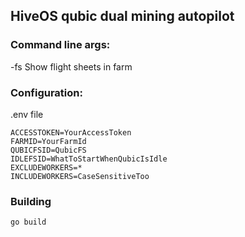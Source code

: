 ## HiveOS qubic dual mining autopilot

### Command line args:

-fs Show flight sheets in farm

### Configuration:

.env file

    ACCESSTOKEN=YourAccessToken
    FARMID=YourFarmId
    QUBICFSID=QubicFS
    IDLEFSID=WhatToStartWhenQubicIsIdle
    EXCLUDEWORKERS=*
    INCLUDEWORKERS=CaseSensitiveToo

### Building

    go build